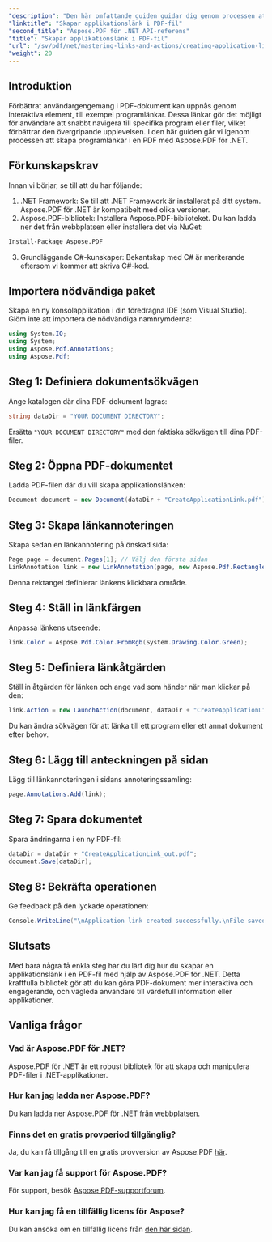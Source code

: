 ```yaml
---
"description": "Den här omfattande guiden guidar dig genom processen att lägga till interaktiva programlänkar i PDF-dokument med Aspose.PDF för .NET. Förbättra användarengagemang genom att möjliggöra snabb navigering till specifika program eller filer."
"linktitle": "Skapar applikationslänk i PDF-fil"
"second_title": "Aspose.PDF för .NET API-referens"
"title": "Skapar applikationslänk i PDF-fil"
"url": "/sv/pdf/net/mastering-links-and-actions/creating-application-link/"
"weight": 20
---
```


## Introduktion

Förbättrat användargengemang i PDF-dokument kan uppnås genom interaktiva element, till exempel programlänkar. Dessa länkar gör det möjligt för användare att snabbt navigera till specifika program eller filer, vilket förbättrar den övergripande upplevelsen. I den här guiden går vi igenom processen att skapa programlänkar i en PDF med Aspose.PDF för .NET.

## Förkunskapskrav

Innan vi börjar, se till att du har följande:

1. .NET Framework: Se till att .NET Framework är installerat på ditt system. Aspose.PDF för .NET är kompatibelt med olika versioner.
2. Aspose.PDF-bibliotek: Installera Aspose.PDF-biblioteket. Du kan ladda ner det från webbplatsen eller installera det via NuGet:
```bash
Install-Package Aspose.PDF
```
3. Grundläggande C#-kunskaper: Bekantskap med C# är meriterande eftersom vi kommer att skriva C#-kod.

## Importera nödvändiga paket

Skapa en ny konsolapplikation i din föredragna IDE (som Visual Studio). Glöm inte att importera de nödvändiga namnrymderna:

```csharp
using System.IO;
using System;
using Aspose.Pdf.Annotations;
using Aspose.Pdf;
```

## Steg 1: Definiera dokumentsökvägen

Ange katalogen där dina PDF-dokument lagras:

```csharp
string dataDir = "YOUR DOCUMENT DIRECTORY";
```

Ersätta `"YOUR DOCUMENT DIRECTORY"` med den faktiska sökvägen till dina PDF-filer.

## Steg 2: Öppna PDF-dokumentet

Ladda PDF-filen där du vill skapa applikationslänken:

```csharp
Document document = new Document(dataDir + "CreateApplicationLink.pdf");
```

## Steg 3: Skapa länkannoteringen

Skapa sedan en länkannotering på önskad sida:

```csharp
Page page = document.Pages[1]; // Välj den första sidan
LinkAnnotation link = new LinkAnnotation(page, new Aspose.Pdf.Rectangle(100, 100, 300, 300));
```

Denna rektangel definierar länkens klickbara område.

## Steg 4: Ställ in länkfärgen

Anpassa länkens utseende:

```csharp
link.Color = Aspose.Pdf.Color.FromRgb(System.Drawing.Color.Green);
```

## Steg 5: Definiera länkåtgärden

Ställ in åtgärden för länken och ange vad som händer när man klickar på den:

```csharp
link.Action = new LaunchAction(document, dataDir + "CreateApplicationLink.pdf");
```

Du kan ändra sökvägen för att länka till ett program eller ett annat dokument efter behov.

## Steg 6: Lägg till anteckningen på sidan

Lägg till länkannoteringen i sidans annoteringssamling:

```csharp
page.Annotations.Add(link);
```

## Steg 7: Spara dokumentet

Spara ändringarna i en ny PDF-fil:

```csharp
dataDir = dataDir + "CreateApplicationLink_out.pdf";
document.Save(dataDir);
```

## Steg 8: Bekräfta operationen

Ge feedback på den lyckade operationen:

```csharp
Console.WriteLine("\nApplication link created successfully.\nFile saved at " + dataDir);
```

## Slutsats

Med bara några få enkla steg har du lärt dig hur du skapar en applikationslänk i en PDF-fil med hjälp av Aspose.PDF för .NET. Detta kraftfulla bibliotek gör att du kan göra PDF-dokument mer interaktiva och engagerande, och vägleda användare till värdefull information eller applikationer.

## Vanliga frågor

### Vad är Aspose.PDF för .NET?
Aspose.PDF för .NET är ett robust bibliotek för att skapa och manipulera PDF-filer i .NET-applikationer.

### Hur kan jag ladda ner Aspose.PDF?
Du kan ladda ner Aspose.PDF för .NET från [webbplatsen](https://releases.aspose.com/pdf/net/).

### Finns det en gratis provperiod tillgänglig?
Ja, du kan få tillgång till en gratis provversion av Aspose.PDF [här](https://releases.aspose.com/).

### Var kan jag få support för Aspose.PDF?
För support, besök [Aspose PDF-supportforum](https://forum.aspose.com/c/pdf/10).

### Hur kan jag få en tillfällig licens för Aspose?
Du kan ansöka om en tillfällig licens från [den här sidan](https://purchase.aspose.com/temporary-license/).